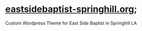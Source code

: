 # [eastsidebaptist-springhill.org](http://www.eastsidebaptist-springhill.org);
Custom Wordpress Theme for East Side Baptist in Springhill LA
